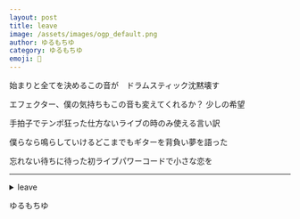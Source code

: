 ```yaml
---
layout: post
title: leave
image: /assets/images/ogp_default.png
author: ゆるもちゆ
category: ゆるもちゆ
emoji: 🍡
---
```


<div class="tanka-area"><div class="tanka">
<p>始まりと全てを決めるこの音が　ドラムスティック沈黙壊す</p>

<p>エフェクター、僕の気持ちもこの音も変えてくれるか？ 少しの希望</p>

<p>手拍子でテンポ狂った仕方ないライブの時のみ使える言い訳</p>

<p>僕らなら鳴らしていけるどこまでもギターを背負い夢を語った</p>

<p>忘れない待ちに待った初ライブパワーコードで小さな恋を</p>

</div></div>

---

<details><summary>leave</summary>
始まりと全てを決めるこの音が　ドラムスティック沈黙壊す<br/>
エフェクター、僕の気持ちもこの音も変えてくれるか？ 少しの希望<br/>
手拍子でテンポ狂った仕方ないライブの時のみ使える言い訳<br/>
僕らなら鳴らしていけるどこまでもギターを背負い夢を語った<br/>
忘れない待ちに待った初ライブパワーコードで小さな恋を<br/>
<br/>

</details>

ゆるもちゆ
